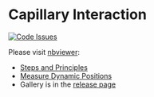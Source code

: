 # Capillary Interaction
[![Code Issues](https://www.quantifiedcode.com/api/v1/project/cd1268f4a6d84107832d96a972b2f3db/badge.svg)](https://www.quantifiedcode.com/app/project/cd1268f4a6d84107832d96a972b2f3db)

Please visit [nbviewer](http://nbviewer.jupyter.org/github/peijunz/capillary/tree/master/):
+ [Steps and Principles](http://nbviewer.jupyter.org/github/peijunz/capillary/blob/master/capillary.ipynb)
+ [Measure Dynamic Positions](http://nbviewer.jupyter.org/github/peijunz/capillary/blob/master/motion.ipynb)
+ Gallery is in the [release page](https://github.com/peijunz/capillary/releases)
